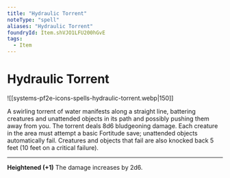 ```yaml
---
title: "Hydraulic Torrent"
noteType: "spell"
aliases: "Hydraulic Torrent"
foundryId: Item.shVJO1LFU200hGvE
tags:
  - Item
---
```


# Hydraulic Torrent
![[systems-pf2e-icons-spells-hydraulic-torrent.webp|150]]

A swirling torrent of water manifests along a straight line, battering creatures and unattended objects in its path and possibly pushing them away from you. The torrent deals 8d6 bludgeoning damage. Each creature in the area must attempt a basic Fortitude save; unattended objects automatically fail. Creatures and objects that fail are also knocked back 5 feet (10 feet on a critical failure).

* * *

**Heightened (+1)** The damage increases by 2d6.
